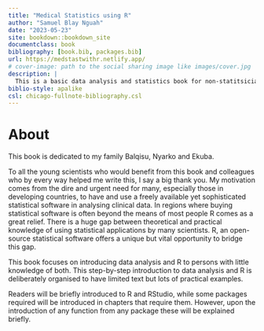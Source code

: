 ```yaml
--- 
title: "Medical Statistics using R"
author: "Samuel Blay Nguah"
date: "2023-05-23"
site: bookdown::bookdown_site
documentclass: book
bibliography: [book.bib, packages.bib]
url: https://medstastwithr.netlify.app/
# cover-image: path to the social sharing image like images/cover.jpg
description: |
  This is a basic data analysis and statistics book for non-statitsicians and statisticians.
biblio-style: apalike
csl: chicago-fullnote-bibliography.csl
---
```


# About

This book is dedicated to my family Balqisu, Nyarko and Ekuba.

To all the young scientists who would benefit from this book and colleagues who by every way helped me write this, I say a big thank you. My motivation comes from the dire and urgent need for many, especially those in developing countries, to have and use a freely available yet sophisticated statistical software in analysing clinical data. In regions where buying statistical software is often beyond the
means of most people R comes as a great relief. There is a huge gap between theoretical and practical knowledge of using statistical applications by many scientists. R, an open-source statistical software offers a unique but vital opportunity to bridge this gap.

This book focuses on introducing data analysis and R to persons with little knowledge of both. This step-by-step introduction to data analysis and R is deliberately organised to have limited text but lots of practical examples. 

Readers will be briefly introduced to R and RStudio, while some packages required will be introduced in chapters that require them. However, upon the introduction of any function from any package these will be explained briefly.
 




